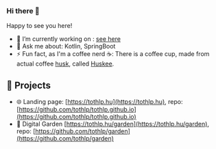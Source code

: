 ### Hi there 👋

Happy to see you here!

- 🔭 I’m currently working on : [see here](https://tothlp.hu/garden/now)
- 💬 Ask me about: Kotlin, SpringBoot
- ⚡ Fun fact, as I'm a coffee nerd :coffee:: There is a coffee cup, made from actual coffee [husk](https://help.huskee.co/en-US/what-is-huskeecup-made-from-292376), called [Huskee](https://huskee.co).

## :hammer: Projects 
* :globe_with_meridians: Landing page: [https://tothlp.hu](https://tothlp.hu), repo: [https://github.com/tothlp/tothlp.github.io](https://github.com/tothlp/tothlp.github.io)
* :deciduous_tree: Digital Garden [https://tothlp.hu/garden](https://tothlp.hu/garden), repo: [https://github.com/tothlp/garden](https://github.com/tothlp/garden)
